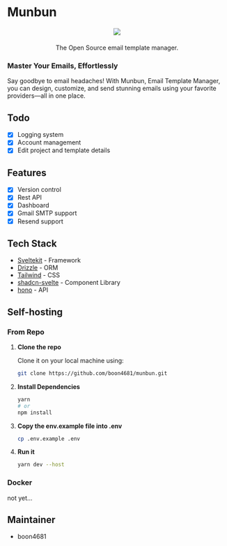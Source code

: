 # Munbun
<p align="center" style="margin-top: 20px">
  <img src="https://sharex.boon4681.com/u/QyaduV.png" align="center"/>
</p>
<p align="center" style="margin-top: 20px">
  <p align="center">
    The Open Source email template manager.
  </p>
</p>

### Master Your Emails, Effortlessly
Say goodbye to email headaches! With Munbun, Email Template Manager, you can design, customize, and send stunning emails using your favorite providers—all in one place.

## Todo
- [x] Logging system
- [x] Account management
- [x] Edit project and template details

## Features

- [x] Version control
- [x] Rest API
- [x] Dashboard
- [x] Gmail SMTP support
- [x] Resend support

## Tech Stack

- [Sveltekit](https://svelte.dev/docs/kit/) - Framework
- [Drizzle](https://orm.drizzle.team/) - ORM
- [Tailwind](https://tailwindcss.com/) - CSS
- [shadcn-svelte](https://www.shadcn-svelte.com/) - Component Library
- [hono](https://hono.dev/) - API

## Self-hosting

### From Repo
1. **Clone the repo**

    Clone it on your local machine using:
    ```bash
    git clone https://github.com/boon4681/munbun.git
    ```

2. **Install Dependencies**
   
    ```bash
    yarn
    # or
    npm install
    ```


3. **Copy the env.example file into .env**
   
    ```bash
    cp .env.example .env
    ```

4. **Run it**

    ```bash
    yarn dev --host
    ```

### Docker
not yet...

## Maintainer

- boon4681